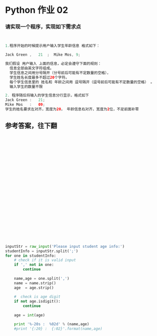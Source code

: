 # Python 作业 02 

### 请实现一个程序，实现如下需求点

```java


1.程序开始的时候提示用户输入学生年龄信息 格式如下：

Jack Green ,   21  ;  Mike Mos, 9;

我们假设 用户输入 上面的信息，必定会遵守下面的规则：
  信息全部由英文字符组成。
  学生信息之间用分号隔开（分号前后可能有不定数量的空格），
  学生姓名长度最多不超过20个字符。
  每个学生信息里的 姓名和 年龄之间用 逗号隔开（逗号前后可能有不定数量的空格） 。
  输入学生的数量不限

2. 程序随后将输入的学生信息分行显示，格式如下
Jack Green :   21;
Mike Mos   :   09;
学生的姓名要求左对齐，宽度为20， 年龄信息右对齐，宽度为2位，不足前面补零


```



## 参考答案，往下翻


<br><br><br><br><br><br><br><br><br><br><br><br><br><br><br><br><br><br><br><br>

```python
inputStr = raw_input('Please input student age info:')
studentInfo = inputStr.split(';')
for one in studentInfo:
    # check if it is valid input 
    if ',' not in one: 
        continue
        
    name,age = one.split(',')
    name = name.strip()
    age  = age.strip()
    
    #  check is age digit
    if not age.isdigit():
        continue
    
    age = int(age)

    print '%-20s :  %02d' % (name,age)    
    #print '{:20} :  {:02}'.format(name,age)
```

